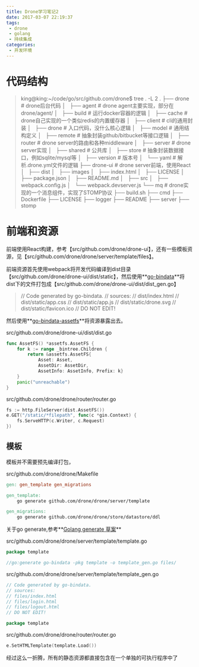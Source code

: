 ```yaml
---
title: Drone学习笔记2
date: 2017-03-07 22:19:37
tags:
 - drone
 - golang
 - 持续集成
categories:
 - 开发环境
---
```


# 代码结构
> king@king:~/code/go/src/github.com/drone$ tree . -L 2
.
├── drone # drone后台代码
│   ├── agent # drone agent主要实现，部分在drone/agent/
│   ├── build # 运行docker容器的逻辑
│   ├── cache # drone自己实现的一个类似redis的内置缓存器
│   ├── client # cli的通用封装
│   ├── drone # 入口代码，没什么核心逻辑
│   ├── model # 通用结构定义
│   ├── remote # 抽象封装github/bitbucket等接口逻辑
│   ├── router # drone server的路由和各种middleware
│   ├── server # drone server实现
│   ├── shared # 公共库
│   ├── store # 抽象封装数据接口，例如sqlite/mysql等
│   ├── version # 版本号
│   └── yaml # 解析.drone.yml文件的逻辑
├── drone-ui # drone server前端，使用React
│   ├── dist
│   ├── images
│   ├── index.html
│   ├── LICENSE
│   ├── package.json
│   ├── README.md
│   ├── src
│   ├── webpack.config.js
│   └── webpack.devserver.js
└── mq # drone实现的一个消息组件，实现了STOMP协议
    ├── build.sh
    ├── cmd
    ├── Dockerfile
    ├── LICENSE
    ├── logger
    ├── README
    ├── server
    ├── stomp

# 前端和资源

前端使用React构建，参考【src/github.com/drone/drone-ui】，还有一些模板资源，见【src/github.com/drone/drone/server/template/files】。

前端资源首先使用webpack将开发代码编译到dist目录【src/github.com/drone/drone-ui/dist/static】，然后使用**[go-bindata](https://github.com/jteeuwen/go-bindata)**将dist下的文件打包成【src/github.com/drone/drone-ui/dist/dist_gen.go】

>// Code generated by go-bindata.
// sources:
// dist/index.html
// dist/static/app.css
// dist/static/app.js
// dist/static/drone.svg
// dist/static/favicon.ico
// DO NOT EDIT!

然后使用**[go-bindata-assetfs](https://github.com/elazarl/go-bindata-assetfs)**将资源暴露出去。

src/github.com/drone/drone-ui/dist/dist.go
``` go
func AssetFS() *assetfs.AssetFS {
	for k := range _bintree.Children {
		return &assetfs.AssetFS{
			Asset: Asset, 
			AssetDir: AssetDir, 
			AssetInfo: AssetInfo, Prefix: k}
	}
	panic("unreachable")
}
```

src/github.com/drone/drone/router/router.go
``` go
fs := http.FileServer(dist.AssetFS())
e.GET("/static/*filepath", func(c *gin.Context) {
    fs.ServeHTTP(c.Writer, c.Request)
})
```

## 模板
模板并不需要预先编译打包，

src/github.com/drone/drone/Makefile
``` makefile
gen: gen_template gen_migrations

gen_template:
	go generate github.com/drone/drone/server/template

gen_migrations:
	go generate github.com/drone/drone/store/datastore/ddl
```

关于go generate,参考**[Golang generate 草案](http://bms.tratao.com/desktop/doc/e7ef69ebefbf43e35d825a07ee232f17)**

src/github.com/drone/drone/server/template/template.go
``` go
package template

//go:generate go-bindata -pkg template -o template_gen.go files/
```

src/github.com/drone/drone/server/template/template_gen.go

``` go
// Code generated by go-bindata.
// sources:
// files/index.html
// files/login.html
// files/logout.html
// DO NOT EDIT!

package template
```

src/github.com/drone/drone/router/router.go
``` go
e.SetHTMLTemplate(template.Load())
```

经过这么一折腾，所有的静态资源都直接包含在一个单独的可执行程序中了



